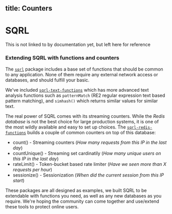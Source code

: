 title: Counters
---

# SQRL

This is not linked to by documentation yet, but left here for reference

### Extending SQRL with functions and counters

The [`sqrl`](https://github.com/twitter/sqrl/tree/master/packages/sqrl) package includes a base set of functions that should be common to any application. None of them require any external network access or databases, and should fulfill your basic.

We've included [`sqrl-text-functions`](https://github.com/twitter/sqrl/tree/master/packages/sqrl-text-functions) which has more advanced text analysis functions such as `patternMatch` (RE2 regular expression text based pattern matching), and `simhash()` which returns similar values for similar text.

The real power of SQRL comes with its streaming counters. While the *Redis database* is not the best choice for large production systems, it is one of the most wildly available and easy to set up choices. The [`sqrl-redis-functions`](https://github.com/twitter/sqrl/tree/master/packages/sqrl-redis-functions) builds a couple of common counters on top of this database:

* count() - Streaming counters (*How many requests from this IP in the last day*)
* countUnique() - Streaming set cardinatily (*How many unique users on this IP in the last day*)
* rateLimit() - Token-bucket based rate limiter (*Have we seen more than X requests per hour*)
* sessionize() - Sessionization (*When did the current session from this IP start*)

These packages are all designed as examples, we built SQRL to be extendable with functions you need, as well as any new databases as you require. We're hoping the community can come together and use/extend these tools to protect online users.
